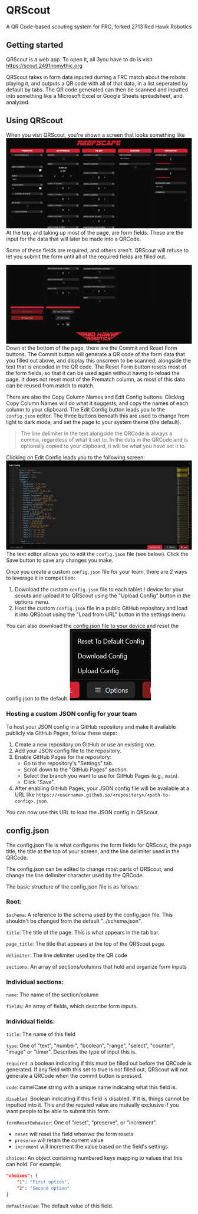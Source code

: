 # QRScout

A QR Code-based scouting system for FRC, forked 2713 Red Hawk Robotics

## Getting started

QRScout is a web app. To open it, all 3you have to do is visit https://scout.2491nomythic.org

QRScout takes in form data inputed durring a FRC match about the robots playing it, and outputs a QR code with all of that data, in a list seperated by default by tabs. The QR code generated can then be scanned and inputted into something like a Microsoft Excel or Google Sheets spreadsheet, and analyzed.

## Using QRScout

When you visit QRScout, you're shown a screen that looks something like
![The QRScout homepage](src/assets/images/main_screen.png)
At the top, and taking up most of the page, are form fields. These are the input for the data that will later be made into a QRCode.

Some of these fields are required, and others aren't. QRScout will refuse to let you submit the form until all of the required fields are filled out.

![The bottom of the QRScout homepage](src/assets/images/main_screen_bottom.png)
Down at the bottom of the page, there are the Commit and Reset Form buttons. The Commit button will generate a QR code of the form data that you filled out above, and display this onscreen to be scanned, alongside the text that is encoded in the QR code. The Reset Form button resets most of the form fields, so that it can be used again without havng to reload the page. It does not reset most of the Prematch column, as most of this data can be reused from match to match.

There are also the Copy Column Names and Edit Config buttons. Clicking Copy Column Names will do what it suggests, and copy the names of each column to your clipboard. The Edit Config button leads you to the `config.json` editor. The three buttons beneath this are used to change from light to dark mode, and set the page to your system theme (the default).

> The line delimiter in the text alongside the QRCode is always a comma, regardless of what it set to. In the data in the QRCode and is optionally copied to your clipboard, it will be what you have set it to.

Clicking on Edit Config leads you to the following screen:
![The config editor](src/assets/images/editor_screen.png)
The text editor allows you to edit the `config.json` file (see below). Click the Save button to save any changes you make.

Once you create a custom `config.json` file for your team, there are 2 ways to leverage it in competition:
1. Download the custom `config.json` file to each tablet / device for your scouts and upload it to QRScout using the "Upload Config" button in the options menu.
2. Host the custom `config.json` file in a public GitHub repository and load it into QRScout using the "Load from URL" button in the settings menu.

You can also download the config.json file to your device and reset the config.json to the default.
![Editor options menu](src/assets/images/editor_options.png)

### Hosting a custom JSON config for your team

To host your JSON config in a GitHub repository and make it available publicly via GitHub Pages, follow these steps:

1. Create a new repository on GitHub or use an existing one.
2. Add your JSON config file to the repository.
3. Enable GitHub Pages for the repository:
   - Go to the repository's "Settings" tab.
   - Scroll down to the "GitHub Pages" section.
   - Select the branch you want to use for GitHub Pages (e.g., `main`).
   - Click "Save".
4. After enabling GitHub Pages, your JSON config file will be available at a URL like `https://<username>.github.io/<repository>/<path-to-config>.json`.

You can now use this URL to load the JSON config in QRScout.

## config.json

The config.json file is what configures the form fields for QRScout, the page title, the title at the top of your screen, and the line delimiter used in the QRCode.

The config.json can be edited to change most parts of QRScout, and change the line delimiter character used by the QRCode.

The basic structure of the config.json file is as follows:

### Root:

`$schema`: A reference to the schema used by the config.json file. This shouldn't be changed from the default "../schema.json".

`title`: The title of the page. This is what appears in the tab bar.

`page_title`: The title that appears at the top of the QRScout page.

`delimiter`: The line delimiter used by the QR code

`sections`: An array of sections/columns that hold and organize form inputs

### Individual sections:

`name`: The name of the section/column

`fields`: An array of fields, which describe form inputs.

### Individual fields:

`title`: The name of this field

`type`: One of "text", "number", "boolean", "range", "select", "counter", "image" or "timer". Describes the type of input this is.

`required`: a boolean indicating if this must be filled out before the QRCode is generated. If any field with this set to true is not filled out, QRScout will not generate a QRCode when the commit button is pressed.

`code`: camelCase string with a unique name indicaing what this field is.

`disabled`: Boolean indicating if this field is disabled. If it is, things cannot be inputted into it. This and the requied value are mutually exclusive if you want people to be able to submit this form.

`formResetBehavior`: One of "reset", "preserve", or "increment".

- `reset` will reset the field whenver the form resets
- `preserve` will retain the current value
- `increment` will increment the value based on the field's settings

`choices`: An object containng numbered keys mapping to values that this can hold. For example:

```json
"choices": {
    "1": "First option",
    "2": "Second option"
}
```

`defaultValue`: The default value of this field.
